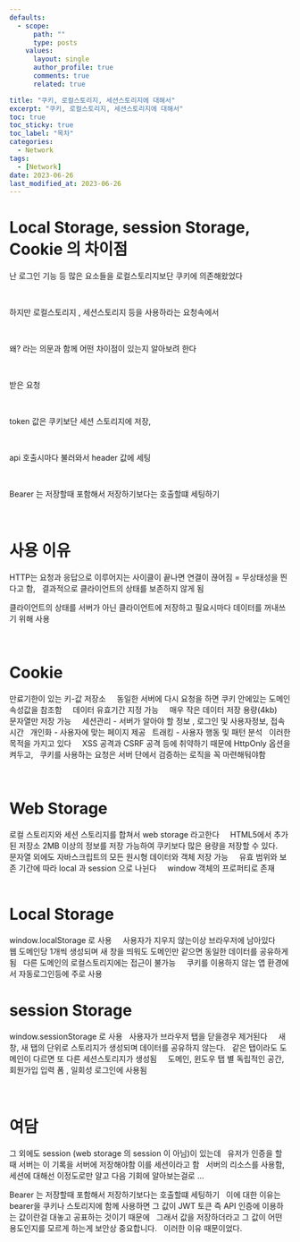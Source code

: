```yaml
---
defaults:
  - scope:
      path: ""
      type: posts
    values:
      layout: single
      author_profile: true
      comments: true
      related: true

title: "쿠키, 로컬스토리지, 세션스토리지에 대해서"
excerpt: "쿠키, 로컬스토리지, 세션스토리지에 대해서"
toc: true
toc_sticky: true
toc_label: "목차"
categories:
  - Network
tags:
  - [Network]
date: 2023-06-26
last_modified_at: 2023-06-26
---
```

# Local Storage, session Storage, Cookie 의 차이점

난 로그인 기능 등 많은 요소들을 로컬스토리지보단 쿠키에 의존해왔었다

&nbsp;

하지만 로컬스토리지 , 세션스토리지 등을 사용하라는 요청속에서

&nbsp;

왜? 라는 의문과 함께 어떤 차이점이 있는지 알아보려 한다

&nbsp;

받은 요청

&nbsp; 

token 값은 쿠키보단 세션 스토리지에 저장,

&nbsp;

api 호출시마다 불러와서 header 값에 세팅 

&nbsp;

Bearer 는 저장할때 포함해서 저장하기보다는 호출할떄 세팅하기
&nbsp;

&nbsp;
&nbsp;
&nbsp;
&nbsp;
&nbsp;
&nbsp;
&nbsp;

# 사용 이유
HTTP는 요청과 응답으로 이루어지는 사이클이 끝나면 연결이 끊어짐 = 무상태성을 띈다고 함, 
&nbsp;
결과적으로 클라이언트의 상태를 보존하지 않게 됨 
&nbsp;

클라이언트의 상태를 서버가 아닌 클라이언트에 저장하고 필요시마다 데이터를 꺼내쓰기 위해 사용 
&nbsp;

&nbsp;
&nbsp;
&nbsp;
&nbsp;
&nbsp;
&nbsp;
&nbsp;

# Cookie
만료기한이 있는 키-값 저장소 &nbsp;
&nbsp;
동일한 서버에 다시 요청을 하면 쿠키 안에있는 도메인 속성값을 참조함 &nbsp;
&nbsp;
데이터 유효기간 지정 가능 &nbsp;
&nbsp;
매우 작은 데이터 저장 용량(4kb) &nbsp;
&nbsp;
문자열만 저장 가능 &nbsp;
&nbsp;
세션관리 - 서버가 알아야 할 정보 , 로그인 및 사용자정보, 접속시간 &nbsp;
개인화 - 사용자에 맞는 페이지 제공 &nbsp;
트래킹 - 사용자 행동 및 패턴 분석 &nbsp;
이러한 목적을 가지고 있다 &nbsp;
&nbsp;
XSS 공격과 CSRF 공격 등에 취약하기 때문에 HttpOnly 옵션을 켜두고, &nbsp;
쿠키를 사용하는 요청은 서버 단에서 검증하는 로직을 꼭 마련해둬야함 &nbsp;


&nbsp;
&nbsp;
&nbsp;
&nbsp;
&nbsp;
&nbsp;
&nbsp;

# Web Storage
로컬 스토리지와 세션 스토리지를 합쳐서 web storage 라고한다 &nbsp;
&nbsp; 
HTML5에서 추가된 저장소 2MB 이상의 정보를 저장 가능하여 쿠키보다 많은 용량을 저장할 수 있다. &nbsp;
&nbsp; 
문자열 외에도 자바스크립트의 모든 원시형 데이터와 객체 저장 가능 &nbsp;
&nbsp;
유효 범위와 보존 기간에 따라 local 과 session 으로 나뉜다 &nbsp;
&nbsp;
window 객체의 프로퍼티로 존재 &nbsp;
&nbsp;
&nbsp;
&nbsp;
&nbsp;
&nbsp;
&nbsp;
&nbsp;
&nbsp;


# Local Storage
window.localStorage 로 사용 &nbsp;
&nbsp;
사용자가 지우지 않는이상 브라우저에 남아있다 &nbsp;
&nbsp;
웹 도메인당 1개씩 생성되며 새 창을 띄워도 도메인만 같으면 동일한 데이터를 공유하게 됨 &nbsp;
다른 도메인의 로컬스토리지에는 접근이 불가능 &nbsp;
&nbsp;
쿠키를 이용하지 않는 앱 환경에서 자동로그인등에 주로 사용 &nbsp;
&nbsp;
&nbsp;
&nbsp;
&nbsp;
&nbsp;
&nbsp;
&nbsp;
&nbsp;

# session Storage
window.sessionStorage 로 사용 &nbsp;
사용자가 브라우저 탭을 닫을경우 제거된다 &nbsp;
&nbsp;
새 창, 새 탭의 단위로 스토리지가 생성되며 데이터를 공유하지 않는다. &nbsp;
같은 탭이라도 도메인이 다르면 또 다른 세션스토리지가 생성됨 &nbsp;
&nbsp;
도메인, 윈도우 탭 별 독립적인 공간,  회원가입 입력 폼 , 일회성 로그인에 사용됨 &nbsp;

&nbsp;
&nbsp;
&nbsp;
&nbsp;
&nbsp;
&nbsp;
&nbsp;

# 여담
그 외에도 session (web storage 의 session 이 아님)이 있는데 &nbsp;
유저가 인증을 할 때 서버는 이 기록을 서버에 저장해야함 이를 세션이라고 함 &nbsp;
서버의 리소스를 사용함, 세션에 대해선 이정도로만 알고 다음 기회에 알아보는걸로 ... &nbsp;
&nbsp;

Bearer 는 저장할때 포함해서 저장하기보다는 호출할떄 세팅하기 &nbsp;
이에 대한 이유는 bearer을 쿠키나 스토리지에 함께 사용하면 그 값이 JWT 토큰 즉 API 인증에 이용하는 값이란걸 대놓고 공표하는 것이기 때문에 &nbsp; 
그래서 값을 저장하더라고 그 값이 어떤 용도인지를 모르게 하는게 보안상 중요합니다. &nbsp;
이러한 이유 때문이었다. 
